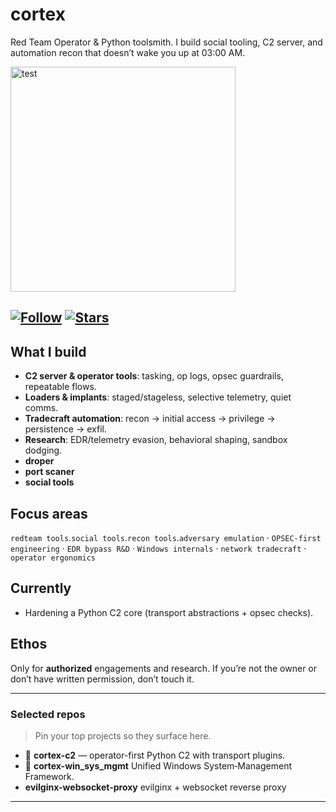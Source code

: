 # cortex

Red Team Operator & Python toolsmith. I build social tooling, C2 server, and automation recon that doesn’t wake you up at 03:00 AM.  



<img width="360" height="360" alt="test" src="https://media3.giphy.com/media/v1.Y2lkPTc5MGI3NjExb2lpdzR1YWdjcTk2YTQydDY3cGxrOXA2MjRuYzAwMTNiZ3E2MDZpOCZlcD12MV9pbnRlcm5hbF9naWZfYnlfaWQmY3Q9Zw/eCqFYAVjjDksg/giphy.gif" />

[![Follow](https://img.shields.io/github/followers/hsjafari?label=Follow&style=social)](https://github.com/hsjafari)
[![Stars](https://img.shields.io/github/stars/hsjafari?affiliations=OWNER%2CCOLLABORATOR&style=social)](https://github.com/hsjafari?tab=repositories)
---

## What I build
- **C2 server & operator tools**: tasking, op logs, opsec guardrails, repeatable flows.
- **Loaders & implants**: staged/stageless, selective telemetry, quiet comms.
- **Tradecraft automation**: recon → initial access → privilege → persistence → exfil.
- **Research**: EDR/telemetry evasion, behavioral shaping, sandbox dodging.
- **droper**
- **port scaner**
- **social tools**

## Focus areas
`redteam tools`.`social tools`.`recon tools`.`adversary emulation` · `OPSEC-first engineering` · `EDR bypass R&D` · `Windows internals` · `network tradecraft` · `operator ergonomics`

## Currently
- Hardening a Python C2 core (transport abstractions + opsec checks).

## Ethos
Only for **authorized** engagements and research. If you’re not the owner or don’t have written permission, don’t touch it.

---

### Selected repos
> Pin your top projects so they surface here.
- 🔴 **cortex-c2** — operator-first Python C2 with transport plugins.
- 🧬 **cortex-win_sys_mgmt** Unified Windows System‑Management Framework.
- **evilginx-websocket-proxy** evilginx + websocket reverse proxy
---
